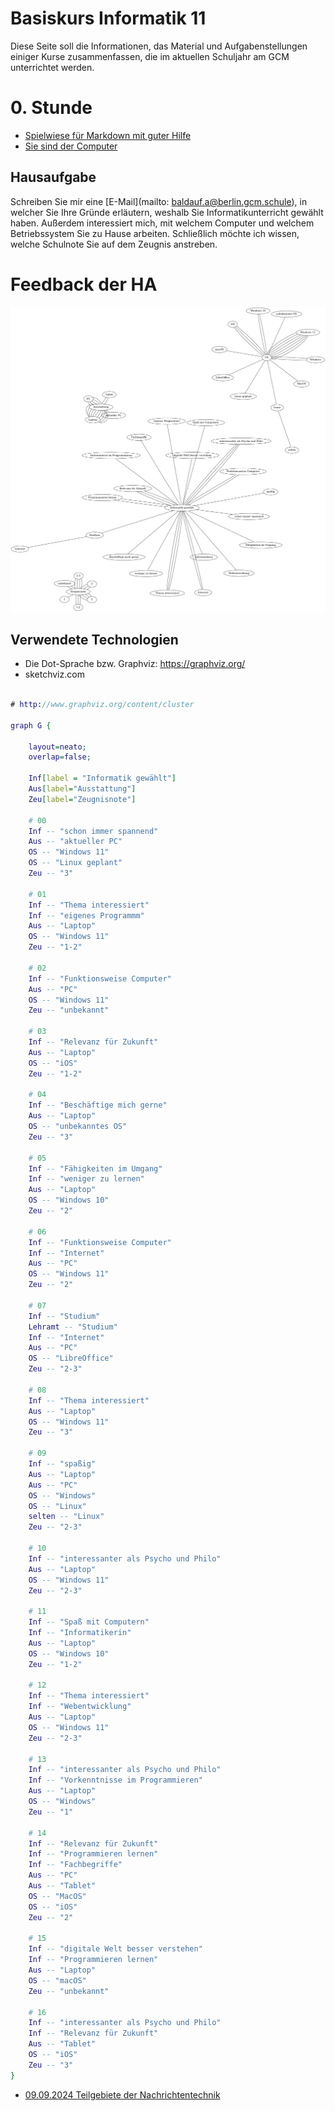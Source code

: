 Basiskurs Informatik 11
=========================

Diese Seite soll die Informationen, das Material und Aufgabenstellungen einiger Kurse zusammenfassen, die im aktuellen Schuljahr am GCM unterrichtet werden.

# 0. Stunde

* [Spielwiese für Markdown mit guter Hilfe](https://docs.gcm.schule)
* [Sie sind der Computer](https://compute-it.toxicode.fr/)

## Hausaufgabe

Schreiben Sie mir eine [E-Mail](mailto: baldauf.a@berlin.gcm.schule), in welcher Sie Ihre Gründe erläutern, weshalb Sie Informatikunterricht gewählt haben. Außerdem interessiert mich, mit welchem Computer und welchem Betriebssystem Sie zu Hause arbeiten. Schließlich möchte ich wissen, welche Schulnote Sie auf dem Zeugnis anstreben.

# Feedback der HA


![HA Feedback](./Fachwahl_Grund.png)


## Verwendete Technologien

- Die Dot-Sprache bzw. Graphviz: https://graphviz.org/
- sketchviz.com

~~~dot

# http://www.graphviz.org/content/cluster

graph G {

    layout=neato;
    overlap=false;

    Inf[label = "Informatik gewählt"]
    Aus[label="Ausstattung"]
    Zeu[label="Zeugnisnote"]

    # 00
    Inf -- "schon immer spannend"
    Aus -- "aktueller PC"
    OS -- "Windows 11"
    OS -- "Linux geplant"
    Zeu -- "3"

    # 01
    Inf -- "Thema interessiert"
    Inf -- "eigenes Programmm"
    Aus -- "Laptop"
    OS -- "Windows 11"
    Zeu -- "1-2"

    # 02
    Inf -- "Funktionsweise Computer"
    Aus -- "PC"
    OS -- "Windows 11"
    Zeu -- "unbekannt"

    # 03
    Inf -- "Relevanz für Zukunft"
    Aus -- "Laptop"
    OS -- "iOS"
    Zeu -- "1-2"

    # 04
    Inf -- "Beschäftige mich gerne"
    Aus -- "Laptop"
    OS -- "unbekanntes OS"
    Zeu -- "3"

    # 05
    Inf -- "Fähigkeiten im Umgang"
    Inf -- "weniger zu lernen"
    Aus -- "Laptop"
    OS -- "Windows 10"
    Zeu -- "2"

    # 06
    Inf -- "Funktionsweise Computer"
    Inf -- "Internet"
    Aus -- "PC"
    OS -- "Windows 11"
    Zeu -- "2"

    # 07
    Inf -- "Studium"
    Lehramt -- "Studium"
    Inf -- "Internet"
    Aus -- "PC"
    OS -- "LibreOffice"
    Zeu -- "2-3"

    # 08
    Inf -- "Thema interessiert"
    Aus -- "Laptop"
    OS -- "Windows 11"
    Zeu -- "3"

    # 09
    Inf -- "spaßig"
    Aus -- "Laptop"
    Aus -- "PC"
    OS -- "Windows"
    OS -- "Linux"
    selten -- "Linux"
    Zeu -- "2-3"

    # 10
    Inf -- "interessanter als Psycho und Philo"
    Aus -- "Laptop"
    OS -- "Windows 11"
    Zeu -- "2-3"

    # 11
    Inf -- "Spaß mit Computern"
    Inf -- "Informatikerin"
    Aus -- "Laptop"
    OS -- "Windows 10"
    Zeu -- "1-2"

    # 12
    Inf -- "Thema interessiert"
    Inf -- "Webentwicklung"
    Aus -- "Laptop"
    OS -- "Windows 11"
    Zeu -- "2-3"

    # 13
    Inf -- "interessanter als Psycho und Philo"
    Inf -- "Vorkenntnisse im Programmieren"
    Aus -- "Laptop"
    OS -- "Windows"
    Zeu -- "1"

    # 14
    Inf -- "Relevanz für Zukunft"
    Inf -- "Programmieren lernen"
    Inf -- "Fachbegriffe"
    Aus -- "PC"
    Aus -- "Tablet"
    OS -- "MacOS"
    OS -- "iOS"
    Zeu -- "2"

    # 15
    Inf -- "digitale Welt besser verstehen"
    Inf -- "Programmieren lernen"
    Aus -- "Laptop"
    OS -- "macOS"
    Zeu -- "unbekannt"

    # 16
    Inf -- "interessanter als Psycho und Philo"
    Inf -- "Relevanz für Zukunft"
    Aus -- "Tablet"
    OS -- "iOS"
    Zeu -- "3"
}


~~~

- [09.09.2024 Teilgebiete der Nachrichtentechnik](00_Nachrichtentechnik_Teilgebiete.md)
